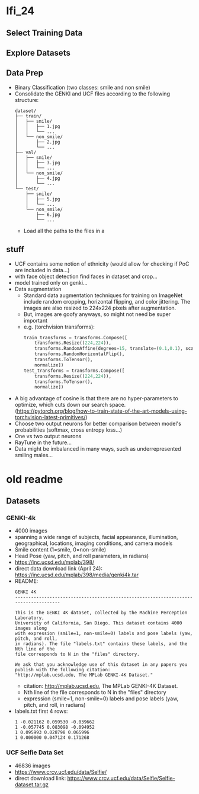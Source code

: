 # lfi_24

## Select Training Data

## Explore Datasets

## Data Prep
- Binary Classification (two classes: smile and non smile)
- Consolidate the GENKI and UCF files according to the following structure:
  ```
  dataset/
  ├── train/
  │   ├── smile/
  │   │   ├── 1.jpg
  │   │   └── ...
  │   └── non_smile/
  │       ├── 2.jpg
  │       └── ...
  ├── val/
  │   ├── smile/
  │   │   ├── 3.jpg
  │   │   └── ...
  │   └── non_smile/
  │       ├── 4.jpg
  │       └── ...
  └── test/
      ├── smile/
      │   ├── 5.jpg
      │   └── ...
      └── non_smile/
          ├── 6.jpg
          └── ...
  ```
  - Load all the paths to the files in a 


## stuff
- UCF contains some notion of ethnicity (would allow for checking if PoC are included in data...)
- with face object detection find faces in dataset and crop...
- model trained only on genki...
- Data augmentation
  - Standard data augmentation techniques for training on ImageNet include random cropping, horizontal flipping, and color jittering. The images are also resized to 224x224 pixels after augmentation.
  - But, images are goofy anyways, so might not need be super important
  - e.g. (torchvision transforms):
    ```python
    train_transforms = transforms.Compose([
        transforms.Resize((224,224)),
        transforms.RandomAffine(degrees=15, translate=(0.1,0.1), scale=(0.8,1.2), shear=5),
        transforms.RandomHorizontalFlip(),
        transforms.ToTensor(),
        normalize])
    test_transforms = transforms.Compose([
        transforms.Resize((224,224)),
        transforms.ToTensor(),
        normalize])
    ```
- A big advantage of cosine is that there are no hyper-parameters to optimize, which cuts down our search space. (https://pytorch.org/blog/how-to-train-state-of-the-art-models-using-torchvision-latest-primitives/)
- Choose two output neurons for better comparison between model's probabilities (softmax, cross entropy loss...)
- One vs two output neurons
- RayTune in the future...
- Data might be imbalanced in many ways, such as underrepresented smiling males...

# old readme
## Datasets

### GENKI-4k
- 4000 images
- spanning a wide range of subjects, facial appearance, illumination, geographical, locations, imaging conditions, and camera models
- Smile content (1=smile, 0=non-smile)
- Head Pose (yaw, pitch, and roll parameters, in radians)
- https://inc.ucsd.edu/mplab/398/
- direct data download link (April 24): https://inc.ucsd.edu/mplab/398/media/genki4k.tar
- README:  
    ```
    GENKI 4K
    ------------------------------------------------------------------------------------

    This is the GENKI 4K dataset, collected by the Machine Perception Laboratory,
    University of California, San Diego. This dataset contains 4000 images along 
    with expression (smile=1, non-smile=0) labels and pose labels (yaw, pitch, and roll,
    in radians). The file "labels.txt" contains these labels, and the Nth line of the
    file corresponds to N in the "files" directory.

    We ask that you acknowledge use of this dataset in any papers you publish with the following citation:
    "http://mplab.ucsd.edu, The MPLab GENKI-4K Dataset."
    ```
    - citation: http://mplab.ucsd.edu, The MPLab GENKI-4K Dataset.
    - Nth line of the file corresponds to N in the "files" directory
    - expression (smile=1, non-smile=0) labels and pose labels (yaw, pitch, and roll, in radians)
- labels.txt first 4 rows:  
    ```
    1 -0.021162 0.059530 -0.039662
    1 -0.057745 0.083098 -0.094952
    1 0.095993 0.028798 0.065996
    1 0.000000 0.047124 0.171268
    ```

 ### UCF Selfie Data Set
- 46836 images
- https://www.crcv.ucf.edu/data/Selfie/
- direct download link: https://www.crcv.ucf.edu/data/Selfie/Selfie-dataset.tar.gz
